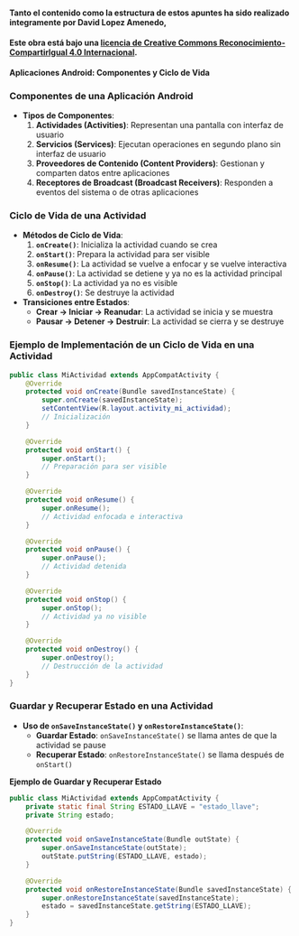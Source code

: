 #### Tanto el contenido como la estructura de estos apuntes ha sido realizado integramente por __David Lopez Amenedo__,
#### Este obra está bajo una [licencia de Creative Commons Reconocimiento-CompartirIgual 4.0 Internacional](https://creativecommons.org/licenses/by-sa/4.0/).

**Aplicaciones Android: Componentes y Ciclo de Vida**


### Componentes de una Aplicación Android

* **Tipos de Componentes**:
	1. **Actividades (Activities)**: Representan una pantalla con interfaz de usuario
	2. **Servicios (Services)**: Ejecutan operaciones en segundo plano sin interfaz de usuario
	3. **Proveedores de Contenido (Content Providers)**: Gestionan y comparten datos entre aplicaciones
	4. **Receptores de Broadcast (Broadcast Receivers)**: Responden a eventos del sistema o de otras aplicaciones

### Ciclo de Vida de una Actividad

* **Métodos de Ciclo de Vida**:
	1. **`onCreate()`**: Inicializa la actividad cuando se crea
	2. **`onStart()`**: Prepara la actividad para ser visible
	3. **`onResume()`**: La actividad se vuelve a enfocar y se vuelve interactiva
	4. **`onPause()`**: La actividad se detiene y ya no es la actividad principal
	5. **`onStop()`**: La actividad ya no es visible
	6. **`onDestroy()`**: Se destruye la actividad
* **Transiciones entre Estados**:
	+ **Crear → Iniciar → Reanudar**: La actividad se inicia y se muestra
	+ **Pausar → Detener → Destruir**: La actividad se cierra y se destruye

### Ejemplo de Implementación de un Ciclo de Vida en una Actividad
```java
public class MiActividad extends AppCompatActivity {
    @Override
    protected void onCreate(Bundle savedInstanceState) {
        super.onCreate(savedInstanceState);
        setContentView(R.layout.activity_mi_actividad);
        // Inicialización
    }

    @Override
    protected void onStart() {
        super.onStart();
        // Preparación para ser visible
    }

    @Override
    protected void onResume() {
        super.onResume();
        // Actividad enfocada e interactiva
    }

    @Override
    protected void onPause() {
        super.onPause();
        // Actividad detenida
    }

    @Override
    protected void onStop() {
        super.onStop();
        // Actividad ya no visible
    }

    @Override
    protected void onDestroy() {
        super.onDestroy();
        // Destrucción de la actividad
    }
}
```

### Guardar y Recuperar Estado en una Actividad

* **Uso de `onSaveInstanceState()` y `onRestoreInstanceState()`**:
	+ **Guardar Estado**: `onSaveInstanceState()` se llama antes de que la actividad se pause
	+ **Recuperar Estado**: `onRestoreInstanceState()` se llama después de `onStart()`

**Ejemplo de Guardar y Recuperar Estado**
```java
public class MiActividad extends AppCompatActivity {
    private static final String ESTADO_LLAVE = "estado_llave";
    private String estado;

    @Override
    protected void onSaveInstanceState(Bundle outState) {
        super.onSaveInstanceState(outState);
        outState.putString(ESTADO_LLAVE, estado);
    }

    @Override
    protected void onRestoreInstanceState(Bundle savedInstanceState) {
        super.onRestoreInstanceState(savedInstanceState);
        estado = savedInstanceState.getString(ESTADO_LLAVE);
    }
}
```